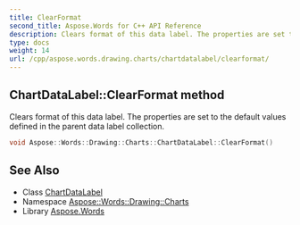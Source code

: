 ```yaml
---
title: ClearFormat
second_title: Aspose.Words for C++ API Reference
description: Clears format of this data label. The properties are set to the default values defined in the parent data label collection.
type: docs
weight: 14
url: /cpp/aspose.words.drawing.charts/chartdatalabel/clearformat/
---
```

## ChartDataLabel::ClearFormat method


Clears format of this data label. The properties are set to the default values defined in the parent data label collection.

```cpp
void Aspose::Words::Drawing::Charts::ChartDataLabel::ClearFormat()
```

## See Also

* Class [ChartDataLabel](../)
* Namespace [Aspose::Words::Drawing::Charts](../../)
* Library [Aspose.Words](../../../)
